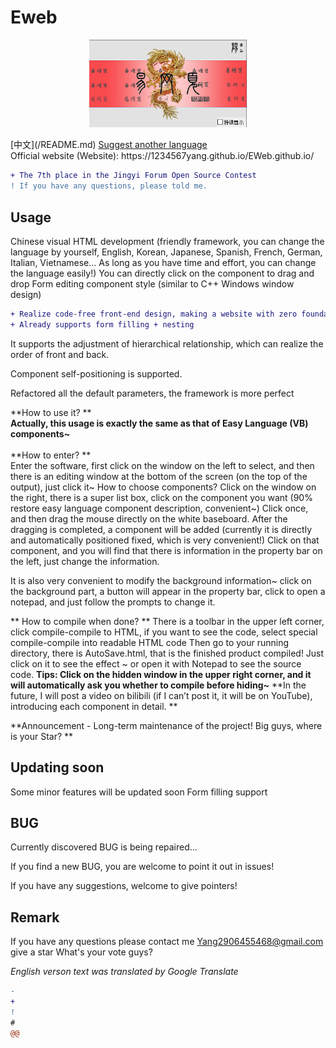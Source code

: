 # Eweb
   <div align="center">
   <p>
       <img width="50%" src="https://github.com/1234567Yang/Eweb/blob/main/%E6%98%93%E7%BD%91%E9%A1%B51.0/photos/LOGO.png">
   </p>
  
   </div>
   <div class = "language_choose">
     [中文](/README.md)
   <a align="center" href="https://github.com/1234567Yang/Eweb/issues">Suggest another language</a>
   </div>
Official website (Website): https://1234567yang.github.io/EWeb.github.io/
<br>


``` diff
+ The 7th place in the Jingyi Forum Open Source Contest
! If you have any questions, please told me.
```


## Usage

Chinese visual HTML development (friendly framework, you can change the language by yourself, English, Korean, Japanese, Spanish, French, German, Italian, Vietnamese... As long as you have time and effort, you can change the language easily!)
You can directly click on the component to drag and drop
Form editing component style (similar to C++ Windows window design)
``` diff
+ Realize code-free front-end design, making a website with zero foundation is not a dream
+ Already supports form filling + nesting
```
It supports the adjustment of hierarchical relationship, which can realize the order of front and back.

Component self-positioning is supported.

Refactored all the default parameters, the framework is more perfect


**How to use it? **
<br>
**Actually, this usage is exactly the same as that of Easy Language (VB) components~**
<br><br>
**How to enter? **
<br>
Enter the software, first click on the window on the left to select, and then there is an editing window at the bottom of the screen (on the top of the output), just click it~
How to choose components?
Click on the window on the right, there is a super list box, click on the component you want (90% restore easy language component description, convenient~)
Click once, and then drag the mouse directly on the white baseboard. After the dragging is completed, a component will be added (currently it is directly and automatically positioned fixed, which is very convenient!)
Click on that component, and you will find that there is information in the property bar on the left, just change the information.

It is also very convenient to modify the background information~ click on the background part, a button will appear in the property bar, click to open a notepad, and just follow the prompts to change it.

** How to compile when done? **
There is a toolbar in the upper left corner, click compile-compile to HTML, if you want to see the code, select special compile-compile into readable HTML code
Then go to your running directory, there is AutoSave.html, that is the finished product compiled!
Just click on it to see the effect ~ or open it with Notepad to see the source code.
**Tips: Click on the hidden window in the upper right corner, and it will automatically ask you whether to compile before hiding~**
**In the future, I will post a video on bilibili (if I can’t post it, it will be on YouTube), introducing each component in detail. **

**Announcement - Long-term maintenance of the project! Big guys, where is your Star? **


## Updating soon

Some minor features will be updated soon
Form filling support

## BUG
Currently discovered BUG is being repaired...

If you find a new BUG, you are welcome to point it out in issues!

If you have any suggestions, welcome to give pointers!

## Remark

If you have any questions please contact me Yang2906455468@gmail.com
give a star
What's your vote guys?




*English verson text was translated by Google Translate*
``` diff
-
+
!
#
@@
```
